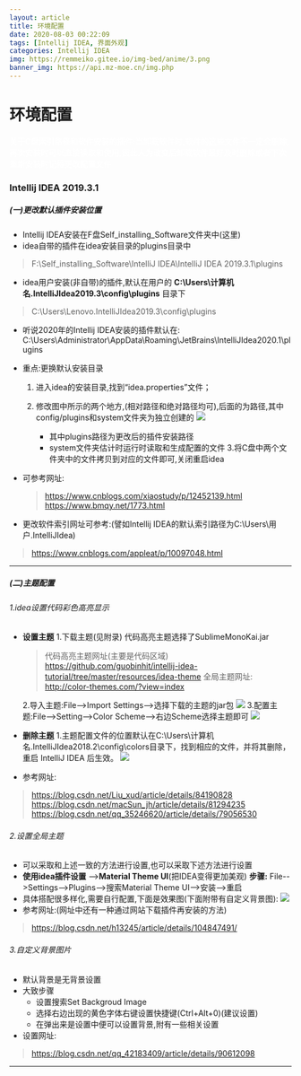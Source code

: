 ```yaml
---
layout: article
title: 环境配置
date: 2020-08-03 00:22:09
tags: [Intellij IDEA, 界面外观]
categories: Intellij IDEA
img: https://remmeiko.gitee.io/img-bed/anime/3.png
banner_img: https://api.mz-moe.cn/img.php
---
```



# 环境配置

 <font color=white>**关于C盘索引路径和软件安装的插件:当卸载软件时,软件的这些文件不一定会删除,再次安装时可以直接读取和使用,因此人为改变后卸载软件最好及时删除或者下次重新安装时记得更改配置文件**</font>

### Intellij IDEA 2019.3.1
##### (一)更改默认插件安装位置
* Intellij IDEA安装在F盘Self_installing_Software文件夹中(这里)
* idea自带的插件在idea安装目录的plugins目录中
> F:\Self_installing_Software\IntelliJ IDEA\IntelliJ IDEA 2019.3.1\plugins

* idea用户安装(非自带)的插件,默认在用户的 **C:\Users\计算机名\.IntelliJIdea2019.3\config\plugins** 目录下
> C:\Users\Lenovo\.IntelliJIdea2019.3\config\plugins

* 听说2020年的Intellij IDEA安装的插件默认在:
C:\Users\Administrator\AppData\Roaming\JetBrains\IntelliJIdea2020.1\plugins

* 重点:更换默认安装目录
  1. 进入idea的安装目录,找到“idea.properties”文件；
  2. 修改图中所示的两个地方,(相对路径和绝对路径均可),后面的为路径,其中config/plugins和system文件夹为独立创建的
  ![](https://remmeiko.gitee.io/img-bed/boke-img/5-1更换路径.png)

     + 其中plugins路径为更改后的插件安装路径
     + system文件夹估计时运行时读取和生成配置的文件
  3.将C盘中两个文件夹中的文件拷贝到对应的文件即可,关闭重启idea

* 可参考网址:
  > https://www.cnblogs.com/xiaostudy/p/12452139.html
  > https://www.bmqy.net/1773.html

* 更改软件索引网址可参考:(譬如Intellij IDEA的默认索引路径为C:\Users\用户\.IntelliJIdea)
> https://www.cnblogs.com/appleat/p/10097048.html
-----

##### (二)主题配置

###### 1.idea设置代码彩色高亮显示
* **设置主题**
  1.下载主题(见附录) 代码高亮主题选择了SublimeMonoKai.jar
    >代码高亮主题网址(主要是代码区域)
    > https://github.com/guobinhit/intellij-idea-tutorial/tree/master/resources/idea-theme
    全局主题网址:
    > http://color-themes.com/?view=index

  2.导入主题:File-->Import Settings-->选择下载的主题的jar包
  ![](https://remmeiko.gitee.io/img-bed/boke-img/5-1配置代码高亮主题.jpg)
  3.配置主题:File-->Setting-->Color Scheme-->右边Scheme选择主题即可
    ![](https://remmeiko.gitee.io/img-bed/boke-img/5-2配置代码高亮主题.jpg)

* **删除主题**
  1.主题配置文件的位置默认在C:\Users\计算机名\.IntelliJIdea2018.2\config\colors目录下，找到相应的文件，并将其删除，重启 IntelliJ IDEA 后生效。
    ![](https://remmeiko.gitee.io/img-bed/boke-img/5-3配置代码高亮主题.jpg)

* 参考网址:
>https://blog.csdn.net/Liu_xud/article/details/84190828
>https://blog.csdn.net/macSun_jh/article/details/81294235
>https://blog.csdn.net/qq_35246620/article/details/79056530

###### 2.设置全局主题
* 可以采取和上述一致的方法进行设置,也可以采取下述方法进行设置
* **使用idea插件设置** -->**Material Theme UI**(把IDEA变得更加美观)
 **步骤:** File-->Settings-->Plugins-->搜索Material Theme UI-->安装-->重启
* 具体搭配很多样化,需要自行配置,下面是效果图(下面附带有自定义背景图):
![](https://remmeiko.gitee.io/img-bed/boke-img/5-4配置主题.jpg)
* 参考网址:(网址中还有一种通过网站下载插件再安装的方法)
> https://blog.csdn.net/h13245/article/details/104847491/

###### 3.自定义背景图片
* 默认背景是无背景设置
* 大致步骤
  + 设置搜索Set Backgroud Image
  + 选择右边出现的黄色字体右键设置快捷键(Ctrl+Alt+0)(建议设置)
  + 在弹出来是设置中便可以设置背景,附有一些相关设置
* 设置网址:
> https://blog.csdn.net/qq_42183409/article/details/90612098
------
